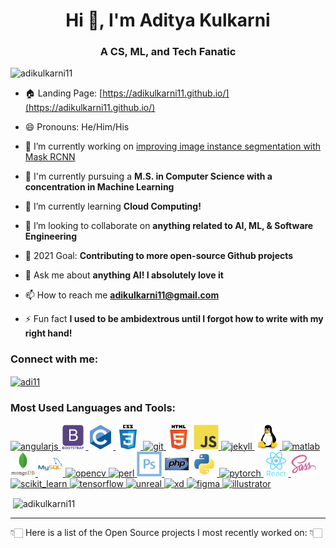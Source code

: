 <h1 align="center">Hi 👋, I'm Aditya Kulkarni</h1>
<h3 align="center">A CS, ML, and Tech Fanatic</h3>

<p align="left"> <img src="https://komarev.com/ghpvc/?username=adikulkarni11&label=Profile%20views&color=0e75b6&style=flat" alt="adikulkarni11" /> </p>

- :house: Landing Page: [https://adikulkarni11.github.io/](https://adikulkarni11.github.io/)

- 😄 Pronouns: He/Him/His

- 🔭 I’m currently working on [improving image instance segmentation with Mask RCNN](https://caiwending.cse.uconn.edu/person/aditya-kulkarni/)

- :school: I'm currently pursuing a **M.S. in Computer Science with a concentration in Machine Learning**

- 🌱 I’m currently learning **Cloud Computing!**

- 👯 I’m looking to collaborate on **anything related to AI, ML, & Software Engineering**

- 📝 2021 Goal: **Contributing to more open-source Github projects**

- 💬 Ask me about **anything AI! I absolutely love it**

- 📫 How to reach me **adikulkarni11@gmail.com**

- ⚡ Fun fact **I used to be ambidextrous until I forgot how to write with my right hand!**

<h3 align="left">Connect with me:</h3>
<p align="left">
<a href="https://linkedin.com/in/adi11" target="_blank"><img align="center" src="https://www.vectorlogo.zone/logos/linkedin/linkedin-icon.svg" alt="adi11" height="30" width="40" /></a>
</p>

<h3 align="left">Most Used Languages and Tools:</h3>
<p align="left"> <a href="https://angular.io" target="_blank"> <img src="https://img.icons8.com/color/48/000000/angularjs.png" alt="angularjs" width="40" height="40"/> </a>   <a href="https://getbootstrap.com" target="_blank"> <img src="https://raw.githubusercontent.com/devicons/devicon/master/icons/bootstrap/bootstrap-plain-wordmark.svg" alt="bootstrap" width="40" height="40"/> </a> <a href="https://www.cprogramming.com/" target="_blank"> <img src="https://raw.githubusercontent.com/devicons/devicon/master/icons/c/c-original.svg" alt="c" width="40" height="40"/> </a> <a href="https://www.w3schools.com/css/" target="_blank"> <img src="https://raw.githubusercontent.com/devicons/devicon/master/icons/css3/css3-original-wordmark.svg" alt="css3" width="40" height="40"/> </a>   <a href="https://git-scm.com/" target="_blank"> <img src="https://www.vectorlogo.zone/logos/git-scm/git-scm-icon.svg" alt="git" width="40" height="40"/> </a> <a href="https://www.w3.org/html/" target="_blank"> <img src="https://raw.githubusercontent.com/devicons/devicon/master/icons/html5/html5-original-wordmark.svg" alt="html5" width="40" height="40"/> </a> <a href="https://developer.mozilla.org/en-US/docs/Web/JavaScript" target="_blank"> <img src="https://raw.githubusercontent.com/devicons/devicon/master/icons/javascript/javascript-original.svg" alt="javascript" width="40" height="40"/> </a> <a href="https://jekyllrb.com/" target="_blank"> <img src="https://www.vectorlogo.zone/logos/jekyllrb/jekyllrb-icon.svg" alt="jekyll" width="40" height="40"/> </a> <a href="https://www.linux.org/" target="_blank"> <img src="https://raw.githubusercontent.com/devicons/devicon/master/icons/linux/linux-original.svg" alt="linux" width="40" height="40"/> </a> <a href="https://www.mathworks.com/" target="_blank"> <img src="https://img.icons8.com/fluent/48/000000/matlab.png" alt="matlab" width="40" height="40"/> </a> <a href="https://www.mongodb.com/" target="_blank"> <img src="https://raw.githubusercontent.com/devicons/devicon/master/icons/mongodb/mongodb-original-wordmark.svg" alt="mongodb" width="40" height="40"/> </a> <a href="https://www.mysql.com/" target="_blank"> <img src="https://raw.githubusercontent.com/devicons/devicon/master/icons/mysql/mysql-original-wordmark.svg" alt="mysql" width="40" height="40"/> </a> <a href="https://opencv.org/" target="_blank"> <img src="https://www.vectorlogo.zone/logos/opencv/opencv-icon.svg" alt="opencv" width="40" height="40"/> </a> <a href="https://www.perl.org/" target="_blank"> <img src="https://api.iconify.design/logos-perl.svg" alt="perl" width="40" height="40"/> </a> <a href="https://www.photoshop.com/en" target="_blank"> <img src="https://raw.githubusercontent.com/devicons/devicon/master/icons/photoshop/photoshop-line.svg" alt="photoshop" width="40" height="40"/> </a> <a href="https://www.php.net" target="_blank"> <img src="https://raw.githubusercontent.com/devicons/devicon/master/icons/php/php-original.svg" alt="php" width="40" height="40"/> </a> <a href="https://www.python.org" target="_blank"> <img src="https://raw.githubusercontent.com/devicons/devicon/master/icons/python/python-original.svg" alt="python" width="40" height="40"/> </a> <a href="https://pytorch.org/" target="_blank"> <img src="https://www.vectorlogo.zone/logos/pytorch/pytorch-icon.svg" alt="pytorch" width="40" height="40"/> </a> <a href="https://reactjs.org/" target="_blank"> <img src="https://raw.githubusercontent.com/devicons/devicon/master/icons/react/react-original-wordmark.svg" alt="react" width="40" height="40"/> </a> <a href="https://sass-lang.com" target="_blank"> <img src="https://raw.githubusercontent.com/devicons/devicon/master/icons/sass/sass-original.svg" alt="sass" width="40" height="40"/> </a> <a href="https://scikit-learn.org/" target="_blank"> <img src="https://upload.wikimedia.org/wikipedia/commons/0/05/Scikit_learn_logo_small.svg" alt="scikit_learn" width="40" height="40"/> </a> <a href="https://www.tensorflow.org" target="_blank"> <img src="https://www.vectorlogo.zone/logos/tensorflow/tensorflow-icon.svg" alt="tensorflow" width="40" height="40"/> </a> <a href="https://unrealengine.com/" target="_blank"> <img src="https://img.icons8.com/nolan/64/unreal-engine.png" alt="unreal" width="40" height="40"/> </a> <a href="https://www.adobe.com/products/xd.html" target="_blank"> <img src="https://cdn.worldvectorlogo.com/logos/adobe-xd.svg" alt="xd" width="40" height="40"/> </a><a href="https://www.figma.com/" target="_blank"> <img src="https://www.vectorlogo.zone/logos/figma/figma-icon.svg" alt="figma" width="40" height="40"/> </a> <a href="https://www.adobe.com/in/products/illustrator.html" target="_blank"> <img src="https://www.vectorlogo.zone/logos/adobe_illustrator/adobe_illustrator-icon.svg" alt="illustrator" width="40" height="40"/> </a>  </p>

<p>&nbsp;<img align="center" src="https://github-readme-stats.vercel.app/api?username=adikulkarni11&show_icons=true&locale=en" alt="adikulkarni11" /></p>

---

👇🏻 Here is a list of the Open Source projects I most recently worked on: 👇🏻
<!--
**adikulkarni11/adikulkarni11** is a ✨ _special_ ✨ repository because its `README.md` (this file) appears on your GitHub profile.
-->
